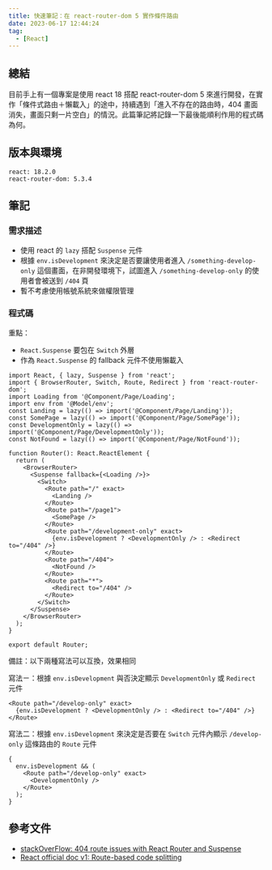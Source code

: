 ```yaml
---
title: 快速筆記：在 react-router-dom 5 實作條件路由
date: 2023-06-17 12:44:24
tag:
  - [React]
---
```


## 總結

目前手上有一個專案是使用 react 18 搭配 react-router-dom 5 來進行開發，在實作「條件式路由＋懶載入」的途中，持續遇到「進入不存在的路由時，404 畫面消失，畫面只剩一片空白」的情況。此篇筆記將記錄一下最後能順利作用的程式碼為何。

## 版本與環境

```
react: 18.2.0
react-router-dom: 5.3.4
```

## 筆記

### 需求描述

- 使用 react 的 `lazy` 搭配 `Suspense` 元件
- 根據 `env.isDevelopment` 來決定是否要讓使用者進入 `/something-develop-only` 這個畫面，在非開發環境下，試圖進入 `/something-develop-only` 的使用者會被送到 `/404` 頁
- 暫不考慮使用帳號系統來做權限管理

### 程式碼

重點：

- `React.Suspense` 要包在 `Switch` 外層
- 作為 `React.Suspense` 的 fallback 元件不使用懶載入

```tsx
import React, { lazy, Suspense } from 'react';
import { BrowserRouter, Switch, Route, Redirect } from 'react-router-dom';
import Loading from '@Component/Page/Loading';
import env from '@Model/env';
const Landing = lazy(() => import('@Component/Page/Landing'));
const SomePage = lazy(() => import('@Component/Page/SomePage'));
const DevelopmentOnly = lazy(() => import('@Component/Page/DevelopmentOnly'));
const NotFound = lazy(() => import('@Component/Page/NotFound'));

function Router(): React.ReactElement {
  return (
    <BrowserRouter>
      <Suspense fallback={<Loading />}>
        <Switch>
          <Route path="/" exact>
            <Landing />
          </Route>
          <Route path="/page1">
            <SomePage />
          </Route>
          <Route path="/development-only" exact>
            {env.isDevelopment ? <DevelopmentOnly /> : <Redirect to="/404" />}
          </Route>
          <Route path="/404">
            <NotFound />
          </Route>
          <Route path="*">
            <Redirect to="/404" />
          </Route>
        </Switch>
      </Suspense>
    </BrowserRouter>
  );
}

export default Router;
```

備註：以下兩種寫法可以互換，效果相同

寫法ㄧ：根據 `env.isDevelopment` 與否決定顯示 `DevelopmentOnly` 或 `Redirect` 元件

```tsx
<Route path="/develop-only" exact>
  {env.isDevelopment ? <DevelopmentOnly /> : <Redirect to="/404" />}
</Route>
```

寫法二：根據 `env.isDevelopment` 來決定是否要在 `Switch` 元件內顯示 `/develop-only` 這條路由的 `Route` 元件

```tsx
{
  env.isDevelopment && (
    <Route path="/develop-only" exact>
      <DevelopmentOnly />
    </Route>
  );
}
```

## 參考文件

- [stackOverFlow: 404 route issues with React Router and Suspense](https://stackoverflow.com/questions/63534693/404-route-issues-with-react-router-and-suspense)
- [React official doc v1: Route-based code splitting](https://legacy.reactjs.org/docs/code-splitting.html#route-based-code-splitting)
